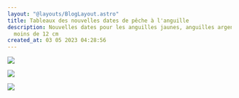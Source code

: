 ```yaml
---
layout: "@layouts/BlogLayout.astro"
title: Tableaux des nouvelles dates de pêche à l'anguille
description: Nouvelles dates pour les anguilles jaunes, anguilles argentées et
  moins de 12 cm
created_at: 03 05 2023 04:28:56
---
```

![](/images/uploads/tab1.jpg)

![](/images/uploads/tab2.jpg)

![](/images/uploads/tab3.jpg)